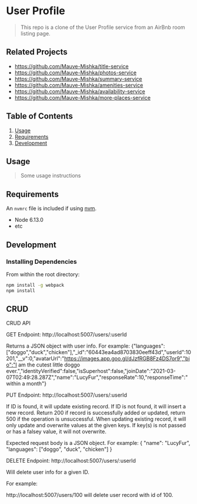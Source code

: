 # User Profile

> This repo is a clone of the User Profile service from an AirBnb room listing page.

## Related Projects

  - https://github.com/Mauve-Mishka/title-service
  - https://github.com/Mauve-Mishka/photos-service
  - https://github.com/Mauve-Mishka/summary-service
  - https://github.com/Mauve-Mishka/amenities-service
  - https://github.com/Mauve-Mishka/availability-service
  - https://github.com/Mauve-Mishka/more-places-service

## Table of Contents

1. [Usage](#Usage)
1. [Requirements](#requirements)
1. [Development](#development)

## Usage

> Some usage instructions

## Requirements

An `nvmrc` file is included if using [nvm](https://github.com/creationix/nvm).

- Node 6.13.0
- etc

## Development

### Installing Dependencies

From within the root directory:

```sh
npm install -g webpack
npm install
```
## CRUD
CRUD API

GET
Endpoint: http://localhost:5007/users/:userId

Returns a JSON object with user info. For example:
{"languages":["doggo","duck","chicken"],"_id":"60443ea4ad8703830eeff43d","userId":10201,"__v":0,"avatarUrl":"https://images.app.goo.gl/dJzfRGB8Fz4DS7or9","bio":"I am the cutest little doggo ever.","identityVerified":false,"isSuperhost":false,"joinDate":"2021-03-07T02:49:28.287Z","name":"LucyFur","responseRate":10,"responseTime":"within a month"}


PUT
Endpoint: http://localhost:5007/users/:userId

If ID is found, it will update existing record. If ID is not found, it will insert a new record.
Return 200 if record is successfully added or updated, return 500 if the operation is unsuccessful.
When updating existing record, it will only update and overwrite values at the given keys. If key(s) is not passed or has a falsey value, it will not overwrite.

Expected request body is a JSON object. For example:
{
  "name": "LucyFur",
  "languages": ["doggo", "duck", "chicken"]
}


DELETE
Endpoint: http://localhost:5007/users/:userId

Will delete user info for a given ID.

For example:

http://localhost:5007/users/100 will delete user record with id of 100.
